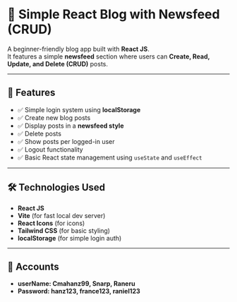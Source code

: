 # 📖 Simple React Blog with Newsfeed (CRUD)

A beginner-friendly blog app built with **React JS**.  
It features a simple **newsfeed** section where users can **Create, Read, Update, and Delete (CRUD)** posts.

---

## 📌 Features

- ✅ Simple login system using **localStorage**
- ✅ Create new blog posts
- ✅ Display posts in a **newsfeed style**
- ✅ Delete posts
- ✅ Show posts per logged-in user
- ✅ Logout functionality
- ✅ Basic React state management using `useState` and `useEffect`

---

## 🛠️ Technologies Used

- **React JS**
- **Vite** (for fast local dev server)
- **React Icons** (for icons)
- **Tailwind CSS** (for basic styling)
- **localStorage** (for simple login auth)

---

## 👤 Accounts

- **userName: Cmahanz99, Snarp, Raneru**
- **Password: hanz123, france123, raniel123**

